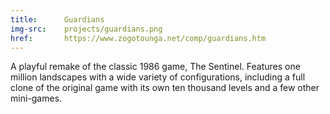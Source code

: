 ```yaml
---
title:      Guardians
img-src:    projects/guardians.png
href:       https://www.zogotounga.net/comp/guardians.htm
---
```

A playful remake of the classic 1986 game, The Sentinel. Features one million landscapes with a wide variety of configurations, including a full clone of the original game with its own ten thousand levels and a few other mini-games.